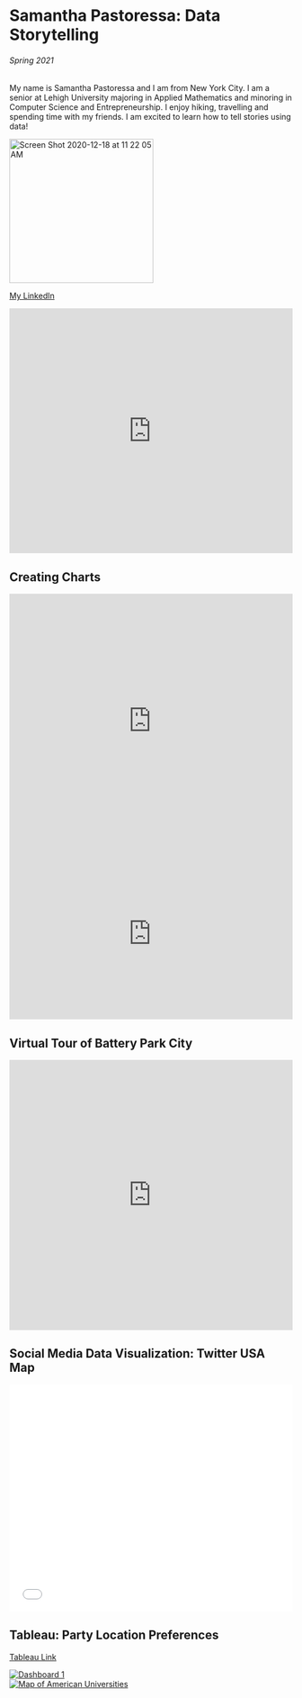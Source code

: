 # Samantha Pastoressa: Data Storytelling

###### Spring 2021

My name is Samantha Pastoressa and I am from New York City. I am a senior at Lehigh University majoring in Applied Mathematics and minoring in Computer Science and Entrepreneurship. I enjoy hiking, travelling and spending time with my friends. I am excited to learn how to tell stories using data!

<img width="256" alt="Screen Shot 2020-12-18 at 11 22 05 AM" src="https://user-images.githubusercontent.com/78562858/116823699-db036480-ab53-11eb-9b8d-854c213dd806.png">

[My LinkedIn](https://www.linkedin.com/in/samantha-pastoressa-a96406156/)


<iframe title="Lehigh Enrollment by College Fall 2020" aria-label="chart" id="datawrapper-chart-HUfcl" src="https://datawrapper.dwcdn.net/HUfcl/3/" scrolling="no" frameborder="0" style="width: 0; min-width: 100% !important; border: none;" height="435"></iframe><script type="text/javascript">!function(){"use strict";window.addEventListener("message",(function(a){if(void 0!==a.data["datawrapper-height"])for(var e in a.data["datawrapper-height"]){var t=document.getElementById("datawrapper-chart-"+e)||document.querySelector("iframe[src*='"+e+"']");t&&(t.style.height=a.data["datawrapper-height"][e]+"px")}}))}();
</script>

## Creating Charts

<iframe title="Lehigh Enrollment by College Fall 2020" aria-label="chart" id="datawrapper-chart-HUfcl" src="https://datawrapper.dwcdn.net/HUfcl/5/" scrolling="no" frameborder="0" style="width: 0; min-width: 100% !important; border: none;" height="452"></iframe><script type="text/javascript">!function(){"use strict";window.addEventListener("message",(function(a){if(void 0!==a.data["datawrapper-height"])for(var e in a.data["datawrapper-height"]){var t=document.getElementById("datawrapper-chart-"+e)||document.querySelector("iframe[src*='"+e+"']");t&&(t.style.height=a.data["datawrapper-height"][e]+"px")}}))}();
</script>

<iframe title="Score vs ABV for Canadian Beers" aria-label="chart" id="datawrapper-chart-IibPd" src="https://datawrapper.dwcdn.net/IibPd/1/" scrolling="no" frameborder="0" style="width: 0; min-width: 100% !important; border: none;" height="304"></iframe><script type="text/javascript">!function(){"use strict";window.addEventListener("message",(function(a){if(void 0!==a.data["datawrapper-height"])for(var e in a.data["datawrapper-height"]){var t=document.getElementById("datawrapper-chart-"+e)||document.querySelector("iframe[src*='"+e+"']");t&&(t.style.height=a.data["datawrapper-height"][e]+"px")}}))}();
</script>



## Virtual Tour of Battery Park City

<iframe width="100%" height="480px" src="https://poly.google.com/view/9_D3OrlbMU-/embed?chrome=min" frameborder="0" style="border:none;" allowvr="yes" allow="vr; xr; accelerometer; magnetometer; gyroscope; autoplay;" allowfullscreen mozallowfullscreen="true" webkitallowfullscreen="true" onmousewheel="" ></iframe>


## Social Media Data Visualization: Twitter USA Map

<style>.embed-container {position: relative; padding-bottom: 80%; height: 0; max-width: 100%;} .embed-container iframe, .embed-container object, .embed-container iframe{position: absolute; top: 0; left: 0; width: 100%; height: 100%;} small{position: absolute; z-index: 40; bottom: 0; margin-bottom: -15px;}</style><div class="embed-container"><iframe width="500" height="400" frameborder="0" scrolling="no" marginheight="0" marginwidth="0" title="Twitter USA Map" src="//lu.maps.arcgis.com/apps/Embed/index.html?webmap=aeca5170f2054e7d8b44179ffe25ca07&extent=-111.4701,28.0533,-62.9545,51.6322&zoom=true&previewImage=false&scale=true&disable_scroll=true&theme=light"></iframe></div>



## Tableau: Party Location Preferences

[Tableau Link](https://public.tableau.com/views/GenderLocation/Dashboard1?:language=en&:display_count=y&publish=yes&:origin=viz_share_link)

<div class='tableauPlaceholder' id='viz1618339839629' style='position: relative'><noscript><a href='#'><img alt='Dashboard 1 ' src='https:&#47;&#47;public.tableau.com&#47;static&#47;images&#47;Ge&#47;GenderLocation&#47;Dashboard1&#47;1_rss.png' style='border: none' /></a></noscript><object class='tableauViz'  style='display:none;'><param name='host_url' value='https%3A%2F%2Fpublic.tableau.com%2F' /> <param name='embed_code_version' value='3' /> <param name='site_root' value='' /><param name='name' value='GenderLocation&#47;Dashboard1' /><param name='tabs' value='no' /><param name='toolbar' value='yes' /><param name='static_image' value='https:&#47;&#47;public.tableau.com&#47;static&#47;images&#47;Ge&#47;GenderLocation&#47;Dashboard1&#47;1.png' /> <param name='animate_transition' value='yes' /><param name='display_static_image' value='yes' /><param name='display_spinner' value='yes' /><param name='display_overlay' value='yes' /><param name='display_count' value='yes' /><param name='language' value='en' /></object></div> <script type='text/javascript'> var divElement = document.getElementById('viz1618339839629'); var vizElement = divElement.getElementsByTagName('object')[0]; if ( divElement.offsetWidth > 800 ) { vizElement.style.width='100%';vizElement.style.height=(divElement.offsetWidth*0.75)+'px';} else if ( divElement.offsetWidth > 500 ) { vizElement.style.width='100%';vizElement.style.height=(divElement.offsetWidth*0.75)+'px';} else { vizElement.style.width='100%';vizElement.style.height='1027px';}   var scriptElement = document.createElement('script'); scriptElement.src = 'https://public.tableau.com/javascripts/api/viz_v1.js';              vizElement.parentNode.insertBefore(scriptElement, vizElement); </script>



<div class='tableauPlaceholder' id='viz1618779218856' style='position: relative'><noscript><a href='#'><img alt='Map of American Universities ' src='https:&#47;&#47;public.tableau.com&#47;static&#47;images&#47;Bo&#47;Book1_16187787664180&#47;Story1&#47;1_rss.png' style='border: none' /></a></noscript><object class='tableauViz'  style='display:none;'><param name='host_url' value='https%3A%2F%2Fpublic.tableau.com%2F' /> <param name='embed_code_version' value='3' /> <param name='site_root' value='' /><param name='name' value='Book1_16187787664180&#47;Story1' /><param name='tabs' value='no' /><param name='toolbar' value='yes' /><param name='static_image' value='https:&#47;&#47;public.tableau.com&#47;static&#47;images&#47;Bo&#47;Book1_16187787664180&#47;Story1&#47;1.png' /> <param name='animate_transition' value='yes' /><param name='display_static_image' value='yes' /><param name='display_spinner' value='yes' /><param name='display_overlay' value='yes' /><param name='display_count' value='yes' /><param name='language' value='en' /></object></div> <script type='text/javascript'> var divElement = document.getElementById('viz1618779218856'); var vizElement = divElement.getElementsByTagName('object')[0]; vizElement.style.width='1016px';vizElement.style.height='991px'; var scriptElement = document.createElement('script'); scriptElement.src = 'https://public.tableau.com/javascripts/api/viz_v1.js'; vizElement.parentNode.insertBefore(scriptElement, vizElement); </script>
